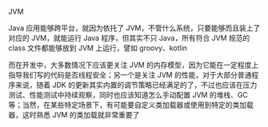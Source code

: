 JVM

Java 应用能够跨平台，就因为依托了 JVM，不管什么系统，只要能够而且装上了对应的 JVM，就能运行 Java 程序，但其实不只 Java，所有符合 JVM 规范的 class 文件都能够放到 JVM 上运行，譬如 groovy、kotlin

而在开发中，大多数情况下应该更关注 JVM 的内存模型，因为它能在一定程度上指导我们写的代码是否线程安全；另一个是关注 JVM 的性能，对于大部分普通程序来说，随着 JDK 的更新其实内置的调节策略已经满足的了，不过也应该在压力测试、性能测试中持续观察，同时也应该知道怎么手动配置 JVM 的堆栈、GC 等；当然，在某些特定场景下，有可能要自定义类加载器或使用到特定的类加载器，这时熟悉 JVM 的类加载就非常重要了
